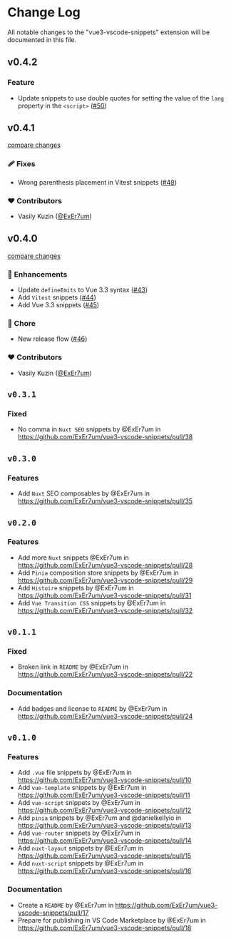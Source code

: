 # Change Log

All notable changes to the "vue3-vscode-snippets" extension will be documented in this file.

## v0.4.2

### Feature
*  Update snippets to use double quotes for setting the value of the `lang` property in the `<script>` ([#50](https://github.com/ExEr7um/vue3-vscode-snippets/pull/50)) 

## v0.4.1

[compare changes](https://github.com/ExEr7um/vue3-vscode-snippets/compare/v0.4.0...v0.4.1)


### 🩹 Fixes

  - Wrong parenthesis placement in Vitest snippets ([#48](https://github.com/ExEr7um/vue3-vscode-snippets/pull/48))

### ❤️  Contributors

- Vasily Kuzin ([@ExEr7um](http://github.com/ExEr7um))

## v0.4.0

[compare changes](https://github.com/ExEr7um/vue3-vscode-snippets/compare/v0.3.1...v0.4.0)


### 🚀 Enhancements

  - Update `defineEmits` to Vue 3.3 syntax ([#43](https://github.com/ExEr7um/vue3-vscode-snippets/pull/43))
  - Add `Vitest` snippets ([#44](https://github.com/ExEr7um/vue3-vscode-snippets/pull/44))
  - Add Vue 3.3 snippets ([#45](https://github.com/ExEr7um/vue3-vscode-snippets/pull/45))

### 🏡 Chore

  - New release flow ([#46](https://github.com/ExEr7um/vue3-vscode-snippets/pull/46))

### ❤️  Contributors

- Vasily Kuzin ([@ExEr7um](http://github.com/ExEr7um))

## `v0.3.1`

### Fixed

* No comma in `Nuxt SEO` snippets by @ExEr7um in <https://github.com/ExEr7um/vue3-vscode-snippets/pull/38>

## `v0.3.0`

### Features

* Add `Nuxt` SEO composables by @ExEr7um in <https://github.com/ExEr7um/vue3-vscode-snippets/pull/35>

## `v0.2.0`

### Features

* Add more `Nuxt` snippets @ExEr7um in <https://github.com/ExEr7um/vue3-vscode-snippets/pull/28>
* Add `Pinia` composition store snippets by @ExEr7um in <https://github.com/ExEr7um/vue3-vscode-snippets/pull/29>
* Add `Histoire` snippets by @ExEr7um in <https://github.com/ExEr7um/vue3-vscode-snippets/pull/31>
* Add `Vue Transition CSS` snippets by @ExEr7um in <https://github.com/ExEr7um/vue3-vscode-snippets/pull/32>

## `v0.1.1`

### Fixed

* Broken link in `README` by @ExEr7um in <https://github.com/ExEr7um/vue3-vscode-snippets/pull/22>

### Documentation

* Add badges and license to `README` by @ExEr7um in <https://github.com/ExEr7um/vue3-vscode-snippets/pull/24>

## `v0.1.0`

### Features

* Add `.vue` file snippets by @ExEr7um in <https://github.com/ExEr7um/vue3-vscode-snippets/pull/10>
* Add `vue-template` snippets by @ExEr7um in <https://github.com/ExEr7um/vue3-vscode-snippets/pull/11>
* Add `vue-script` snippets by @ExEr7um in <https://github.com/ExEr7um/vue3-vscode-snippets/pull/12>
* Add `pinia` snippets by @ExEr7um and @danielkellyio in <https://github.com/ExEr7um/vue3-vscode-snippets/pull/13>
* Add `vue-router` snippets by @ExEr7um in <https://github.com/ExEr7um/vue3-vscode-snippets/pull/14>
* Add `nuxt-layout` snippets by @ExEr7um in <https://github.com/ExEr7um/vue3-vscode-snippets/pull/15>
* Add `nuxt-script` snippets by @ExEr7um in <https://github.com/ExEr7um/vue3-vscode-snippets/pull/16>

### Documentation

* Create a `README` by @ExEr7um in <https://github.com/ExEr7um/vue3-vscode-snippets/pull/17>
* Prepare for publishing in VS Code Marketplace by @ExEr7um in <https://github.com/ExEr7um/vue3-vscode-snippets/pull/18>
